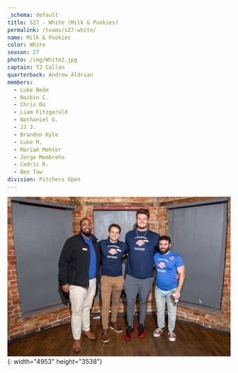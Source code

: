 ```yaml
---
_schema: default
title: S27 - White (Milk & Pookies)
permalink: /teams/s27-white/
name: Milk & Pookies
color: White
season: 27
photo: /img/White2.jpg
captain: TJ Callan
quarterback: Andrew Aldrian
members:
  - Luke Bede
  - Naibin C.
  - Chris Do
  - Liam Fitzgerald
  - Nathaniel G.
  - JJ J.
  - Brandon Kyle
  - Luke M.
  - Mariam Mehter
  - Jorge Membreño
  - Cedric R.
  - Ben Tow
division: Pitchers Open
---
```

![](/img/da2-7066.jpg){: width="4953" height="3538"}